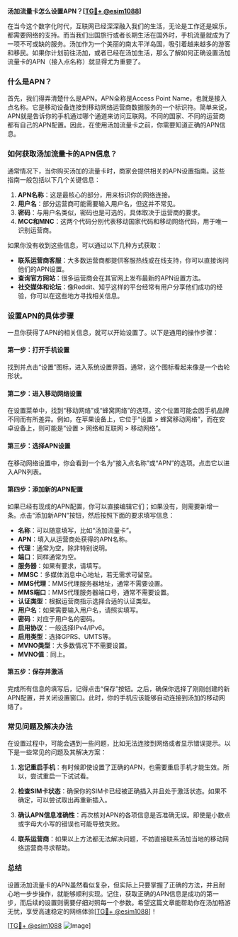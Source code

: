 **汤加流量卡怎么设置APN？[[TG💪+ @esim1088](https://t.me/s/esim1088)]**

在当今这个数字化时代，互联网已经深深融入我们的生活，无论是工作还是娱乐，都需要网络的支持。而当我们出国旅行或者长期生活在国外时，手机流量就成为了一项不可或缺的服务。汤加作为一个美丽的南太平洋岛国，吸引着越来越多的游客和移民。如果你计划前往汤加，或者已经在汤加生活，那么了解如何正确设置汤加流量卡的APN（接入点名称）就显得尤为重要了。

### 什么是APN？

首先，我们得弄清楚什么是APN。APN全称是Access Point Name，也就是接入点名称。它是移动设备连接到移动网络运营商数据服务的一个标识符。简单来说，APN就是告诉你的手机通过哪个通道来访问互联网。不同的国家、不同的运营商都有自己的APN配置。因此，在使用汤加流量卡之前，你需要知道正确的APN信息。

### 如何获取汤加流量卡的APN信息？

通常情况下，当你购买汤加的流量卡时，商家会提供相关的APN设置指南。这些指南一般包括以下几个关键信息：

1. **APN名称**：这是最核心的部分，用来标识你的网络连接。
2. **用户名**：部分运营商可能需要输入用户名，但这并不常见。
3. **密码**：与用户名类似，密码也是可选的，具体取决于运营商的要求。
4. **MCC和MNC**：这两个代码分别代表移动国家代码和移动网络代码，用于唯一识别运营商。

如果你没有收到这些信息，可以通过以下几种方式获取：

- **联系运营商客服**：大多数运营商都提供客服热线或在线支持，你可以直接询问他们的APN设置。
- **查询官方网站**：很多运营商会在其官网上发布最新的APN设置方法。
- **社交媒体和论坛**：像Reddit、知乎这样的平台经常有用户分享他们成功的经验，你可以在这些地方寻找相关信息。

### 设置APN的具体步骤

一旦你获得了APN的相关信息，就可以开始设置了。以下是通用的操作步骤：

#### 第一步：打开手机设置

找到并点击“设置”图标，进入系统设置界面。通常，这个图标看起来像是一个齿轮形状。

#### 第二步：进入移动网络设置

在设置菜单中，找到“移动网络”或“蜂窝网络”的选项。这个位置可能会因手机品牌不同而有所差异。例如，在苹果设备上，它位于“设置 > 蜂窝移动网络”，而在安卓设备上，则可能是“设置 > 网络和互联网 > 移动网络”。

#### 第三步：选择APN设置

在移动网络设置中，你会看到一个名为“接入点名称”或“APN”的选项。点击它以进入APN列表。

#### 第四步：添加新的APN配置

如果已经有现成的APN配置，你可以直接编辑它们；如果没有，则需要新增一条。点击“添加新APN”按钮，然后按照下面的要求填写信息：

- **名称**：可以随意填写，比如“汤加流量卡”。
- **APN**：填入从运营商处获得的APN名称。
- **代理**：通常为空，除非特别说明。
- **端口**：同样通常为空。
- **服务器**：如果有要求，请填写。
- **MMSC**：多媒体消息中心地址，若无需求可留空。
- **MMS代理**：MMS代理服务器地址，通常不需要设置。
- **MMS端口**：MMS代理服务器端口号，通常不需要设置。
- **认证类型**：根据运营商指示选择合适的认证类型。
- **用户名**：如果需要输入用户名，请照实填写。
- **密码**：对应于用户名的密码。
- **启用协议**：一般选择IPv4/IPv6。
- **启用类型**：选择GPRS、UMTS等。
- **MVNO类型**：大多数情况下不需要设置。
- **MVNO值**：同上。

#### 第五步：保存并激活

完成所有信息的填写后，记得点击“保存”按钮。之后，确保你选择了刚刚创建的新APN配置，并关闭设置窗口。此时，你的手机应该能够自动连接到汤加的移动网络了。

### 常见问题及解决办法

在设置过程中，可能会遇到一些问题，比如无法连接到网络或者显示错误提示。以下是一些常见的问题及其解决方案：

1. **忘记重启手机**：有时候即使设置了正确的APN，也需要重启手机才能生效。所以，尝试重启一下试试看。
   
2. **检查SIM卡状态**：确保你的SIM卡已经被正确插入并且处于激活状态。如果不确定，可以尝试取出再重新插入。

3. **确认APN信息准确性**：再次核对APN的各项信息是否准确无误。即使是小数点或字母大小写的错误也可能导致失败。

4. **联系运营商**：如果以上方法都无法解决问题，不妨直接联系汤加当地的移动网络运营商寻求帮助。

### 总结

设置汤加流量卡的APN虽然看似复杂，但实际上只要掌握了正确的方法，并且耐心地一步步操作，就能够顺利实现。记住，获取正确的APN信息是成功的第一步，而后续的设置则需要仔细对照每一个参数。希望这篇文章能帮助你在汤加畅游无忧，享受高速稳定的网络体验[[TG💪+ @esim1088](https://t.me/s/esim1088)]！

[[TG💪+ @esim1088](https://t.me/s/esim1088) ![Image](https://i.postimg.cc/4NQfJmqS/Snipaste-2025-05-13-00-14-12.png)]